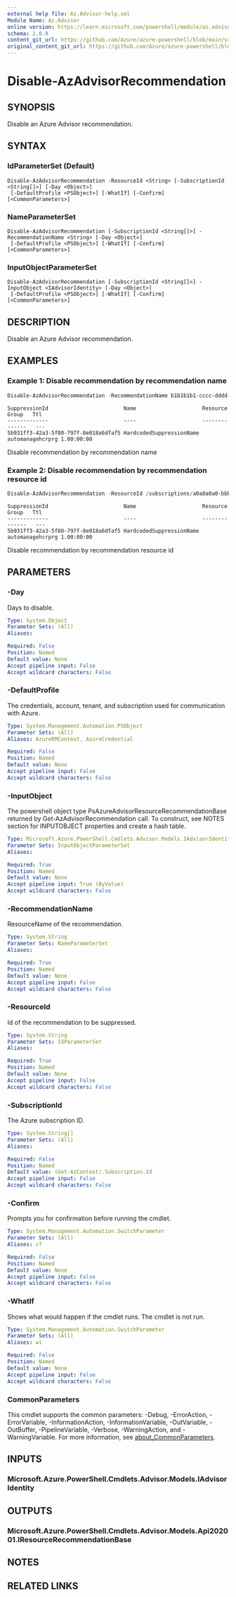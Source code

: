 ```yaml
---
external help file: Az.Advisor-help.xml
Module Name: Az.Advisor
online version: https://learn.microsoft.com/powershell/module/az.advisor/Disable-AzAdvisorRecommendation
schema: 2.0.0
content_git_url: https://github.com/Azure/azure-powershell/blob/main/src/Advisor/Advisor/help/Disable-AzAdvisorRecommendation.md
original_content_git_url: https://github.com/Azure/azure-powershell/blob/main/src/Advisor/Advisor/help/Disable-AzAdvisorRecommendation.md
---
```


# Disable-AzAdvisorRecommendation

## SYNOPSIS
Disable an Azure Advisor recommendation.

## SYNTAX

### IdParameterSet (Default)
```
Disable-AzAdvisorRecommendation -ResourceId <String> [-SubscriptionId <String[]>] [-Day <Object>]
 [-DefaultProfile <PSObject>] [-WhatIf] [-Confirm] [<CommonParameters>]
```

### NameParameterSet
```
Disable-AzAdvisorRecommendation [-SubscriptionId <String[]>] -RecommendationName <String> [-Day <Object>]
 [-DefaultProfile <PSObject>] [-WhatIf] [-Confirm] [<CommonParameters>]
```

### InputObjectParameterSet
```
Disable-AzAdvisorRecommendation [-SubscriptionId <String[]>] -InputObject <IAdvisorIdentity> [-Day <Object>]
 [-DefaultProfile <PSObject>] [-WhatIf] [-Confirm] [<CommonParameters>]
```

## DESCRIPTION
Disable an Azure Advisor recommendation.

## EXAMPLES

### Example 1: Disable recommendation by recommendation name
```powershell
Disable-AzAdvisorRecommendation -RecommendationName b1b1b1b1-cccc-dddd-eeee-f2f2f2f2f2f2 -Day 1
```

```output
SuppressionId                        Name                     Resource Group   Ttl
-------------                        ----                     --------------   ---
5b931ff3-42a3-5f80-797f-8e018a6dfaf5 HardcodedSuppressionName automanagehcrprg 1.00:00:00
```

Disable recommendation by recommendation name

### Example 2: Disable recommendation by recommendation resource id
```powershell
Disable-AzAdvisorRecommendation -ResourceId /subscriptions/a0a0a0a0-bbbb-cccc-dddd-e1e1e1e1e1e1/resourcegroups/automanagehcrprg/providers/microsoft.compute/virtualmachines/arcbox-capi-mgmt/providers/Microsoft.Advisor/recommendations/b1b1b1b1-cccc-dddd-eeee-f2f2f2f2f2f2 -Day 1
```

```output
SuppressionId                        Name                     Resource Group   Ttl
-------------                        ----                     --------------   ---
5b931ff3-42a3-5f80-797f-8e018a6dfaf5 HardcodedSuppressionName automanagehcrprg 1.00:00:00
```

Disable recommendation by recommendation resource id

## PARAMETERS

### -Day
Days to disable.

```yaml
Type: System.Object
Parameter Sets: (All)
Aliases:

Required: False
Position: Named
Default value: None
Accept pipeline input: False
Accept wildcard characters: False
```

### -DefaultProfile
The credentials, account, tenant, and subscription used for communication with Azure.

```yaml
Type: System.Management.Automation.PSObject
Parameter Sets: (All)
Aliases: AzureRMContext, AzureCredential

Required: False
Position: Named
Default value: None
Accept pipeline input: False
Accept wildcard characters: False
```

### -InputObject
The powershell object type PsAzureAdvisorResourceRecommendationBase returned by Get-AzAdvisorRecommendation call.
To construct, see NOTES section for INPUTOBJECT properties and create a hash table.

```yaml
Type: Microsoft.Azure.PowerShell.Cmdlets.Advisor.Models.IAdvisorIdentity
Parameter Sets: InputObjectParameterSet
Aliases:

Required: True
Position: Named
Default value: None
Accept pipeline input: True (ByValue)
Accept wildcard characters: False
```

### -RecommendationName
ResourceName of the recommendation.

```yaml
Type: System.String
Parameter Sets: NameParameterSet
Aliases:

Required: True
Position: Named
Default value: None
Accept pipeline input: False
Accept wildcard characters: False
```

### -ResourceId
Id of the recommendation to be suppressed.

```yaml
Type: System.String
Parameter Sets: IdParameterSet
Aliases:

Required: True
Position: Named
Default value: None
Accept pipeline input: False
Accept wildcard characters: False
```

### -SubscriptionId
The Azure subscription ID.

```yaml
Type: System.String[]
Parameter Sets: (All)
Aliases:

Required: False
Position: Named
Default value: (Get-AzContext).Subscription.Id
Accept pipeline input: False
Accept wildcard characters: False
```

### -Confirm
Prompts you for confirmation before running the cmdlet.

```yaml
Type: System.Management.Automation.SwitchParameter
Parameter Sets: (All)
Aliases: cf

Required: False
Position: Named
Default value: None
Accept pipeline input: False
Accept wildcard characters: False
```

### -WhatIf
Shows what would happen if the cmdlet runs.
The cmdlet is not run.

```yaml
Type: System.Management.Automation.SwitchParameter
Parameter Sets: (All)
Aliases: wi

Required: False
Position: Named
Default value: None
Accept pipeline input: False
Accept wildcard characters: False
```

### CommonParameters
This cmdlet supports the common parameters: -Debug, -ErrorAction, -ErrorVariable, -InformationAction, -InformationVariable, -OutVariable, -OutBuffer, -PipelineVariable, -Verbose, -WarningAction, and -WarningVariable. For more information, see [about_CommonParameters](http://go.microsoft.com/fwlink/?LinkID=113216).

## INPUTS

### Microsoft.Azure.PowerShell.Cmdlets.Advisor.Models.IAdvisorIdentity

## OUTPUTS

### Microsoft.Azure.PowerShell.Cmdlets.Advisor.Models.Api202001.IResourceRecommendationBase

## NOTES

## RELATED LINKS

